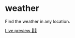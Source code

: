 # weather

Find the weather in any location.

[Live preview 👨‍💻](https://safarzadehsbeengood.github.io/weather/)
